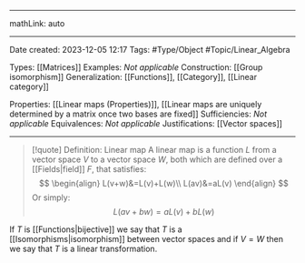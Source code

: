 
---

mathLink: auto

---
Date created: 2023-12-05 12:17
Tags: #Type/Object #Topic/Linear_Algebra 

Types: [[Matrices]]
Examples: _Not applicable_
Construction: [[Group isomorphism]]
Generalization: [[Functions]], [[Category]], [[Linear category]]

Properties: [[Linear maps (Properties)]], [[Linear maps are uniquely determined by a matrix once two bases are fixed]]
Sufficiencies: _Not applicable_
Equivalences: _Not applicable_
Justifications: [[Vector spaces]]

---  


> [!quote] Definition: Linear map
> A linear map is a function $L$ from a vector space $V$ to a vector space $W$, both which are defined over a [[Fields|field]] $F$, that satisfies:$$ \begin{align}  L(v+w)&=L(v)+L(w)\\ L(av)&=aL(v) \end{align}
$$Or simply: $$ L(av+bw)=aL(v)+bL(w)
$$

If $T$ is [[Functions|bijective]] we say that $T$ is a [[Isomorphisms|isomorphism]] between vector spaces and if $V=W$ then we say that $T$ is a linear transformation.

